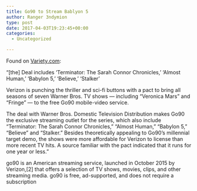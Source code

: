 ```yaml
---
title: Go90 to Stream Bablyon 5
author: Ranger 3ndymion
type: post
date: 2017-04-03T19:23:45+00:00
categories:
  - Uncategorized

---
```

Found on [Variety.com][1]:

&#8220;[the] Deal includes &#8216;Terminator: The Sarah Connor Chronicles,&#8217; &#8216;Almost Human,&#8217; &#8216;Babylon 5,&#8217; &#8216;Believe,&#8217; &#8216;Stalker&#8217;

Verizon is punching the thriller and sci-fi buttons with a pact to bring all seasons of seven Warner Bros. TV shows — including “Veronica Mars” and “Fringe” — to the free Go90 mobile-video service.

The deal with Warner Bros. Domestic Television Distribution makes Go90 the exclusive streaming outlet for the series, which also include “Terminator: The Sarah Connor Chronicles,” “Almost Human,” “Babylon 5,” “Believe” and “Stalker.” Besides theoretically appealing to Go90’s millennial target demo, the shows were more affordable for Verizon to license than more recent TV hits. A source familiar with the pact indicated that it runs for one year or less.&#8221;

go90 is an American streaming service, launched in October 2015 by Verizon,[2] that offers a selection of TV shows, movies, clips, and other streaming media. go90 is free, ad-supported, and does not require a subscription

 [1]: http://variety.com/2017/digital/news/veronica-mars-fringe-streaming-go90-1202020644/
